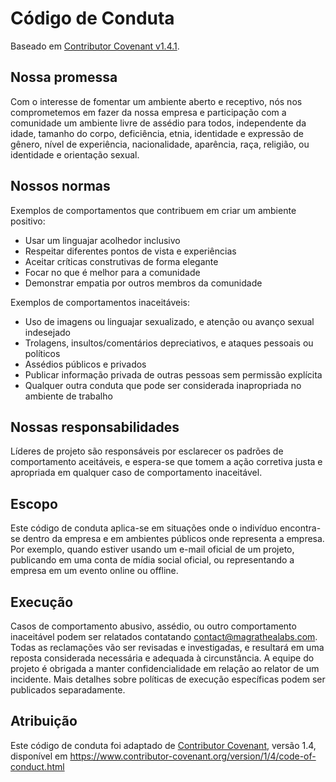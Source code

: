 # Código de Conduta

Baseado em [Contributor Covenant v1.4.1](https://www.contributor-covenant.org).

## Nossa promessa

Com o interesse de fomentar um ambiente aberto e receptivo, nós nos comprometemos em fazer da nossa empresa e participação com a comunidade um ambiente livre de assédio para todos, independente da idade, tamanho do corpo, deficiência, etnia, identidade e expressão de gênero, nível de experiência, nacionalidade, aparência, raça, religião, ou identidade e orientação sexual.

## Nossos normas

Exemplos de comportamentos que contribuem em criar um ambiente positivo:

* Usar um linguajar acolhedor inclusivo
* Respeitar diferentes pontos de vista e experiências
* Aceitar críticas construtivas de forma elegante
* Focar no que é melhor para a comunidade
* Demonstrar empatia por outros membros da comunidade

Exemplos de comportamentos inaceitáveis:

* Uso de imagens ou linguajar sexualizado, e atenção ou avanço sexual indesejado
* Trolagens, insultos/comentários depreciativos, e ataques pessoais ou políticos
* Assédios públicos e privados
* Publicar informação privada de outras pessoas sem permissão explícita
* Qualquer outra conduta que pode ser considerada inapropriada no ambiente de trabalho

## Nossas responsabilidades

Líderes de projeto são responsáveis por esclarecer os padrões de comportamento aceitáveis, e espera-se que tomem a ação corretiva justa e apropriada em qualquer caso de comportamento inaceitável.

## Escopo

Este código de conduta aplica-se em situações onde o indivíduo encontra-se dentro da empresa e em ambientes públicos onde representa a empresa. Por exemplo, quando estiver usando um e-mail oficial de um projeto, publicando em uma conta de mídia social oficial, ou representando a empresa em um evento online ou offline.

## Execução

Casos de comportamento abusivo, assédio, ou outro comportamento inaceitável podem ser relatados contatando [contact@magrathealabs.com](contact@magrathealabs.com). Todas as reclamações vão ser revisadas e investigadas, e resultará em uma reposta considerada necessária e adequada à circunstância. A equipe do projeto é obrigada a manter confidencialidade em relação ao relator de um
incidente. Mais detalhes sobre políticas de execução específicas podem ser publicados separadamente.

## Atribuição

Este código de conduta foi adaptado de [Contributor Covenant](https://www.contributor-covenant.org),
versão 1.4, disponível em
https://www.contributor-covenant.org/version/1/4/code-of-conduct.html
